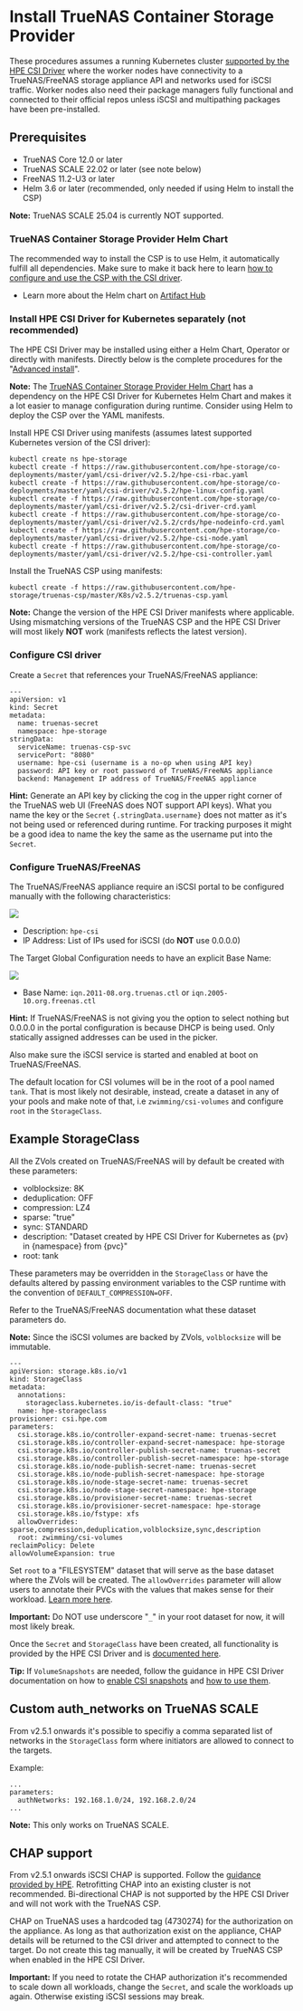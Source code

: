 # Install TrueNAS Container Storage Provider

These procedures assumes a running Kubernetes cluster [supported by the HPE CSI Driver](https://scod.hpedev.io/csi_driver/index.html#compatibility_and_support) where the worker nodes have connectivity to a TrueNAS/FreeNAS storage appliance API and networks used for iSCSI traffic. Worker nodes also need their package managers fully functional and connected to their official repos unless iSCSI and multipathing packages have been pre-installed. 

## Prerequisites

- TrueNAS Core 12.0 or later
- TrueNAS SCALE 22.02 or later (see note below)
- FreeNAS 11.2-U3 or later
- Helm 3.6 or later (recommended, only needed if using Helm to install the CSP)

**Note:** TrueNAS SCALE 25.04 is currently NOT supported.

### TrueNAS Container Storage Provider Helm Chart

The recommended way to install the CSP is to use Helm, it automatically fulfill all dependencies. Make sure to make it back here to learn [how to configure and use the CSP with the CSI driver](https://github.com/hpe-storage/truenas-csp/blob/master/INSTALL.md#configure-csi-driver).

- Learn more about the Helm chart on [Artifact Hub](https://artifacthub.io/packages/helm/truenas-csp/truenas-csp)

### Install HPE CSI Driver for Kubernetes separately (not recommended)

The HPE CSI Driver may be installed using either a Helm Chart, Operator or directly with manifests. Directly below is the complete procedures for the "[Advanced install](https://scod.hpedev.io/csi_driver/deployment.html#advanced_install)".

**Note:** The [TrueNAS Container Storage Provider Helm Chart](https://artifacthub.io/packages/helm/truenas-csp/truenas-csp) has a dependency on the HPE CSI Driver for Kubernetes Helm Chart and makes it a lot easier to manage configuration during runtime. Consider using Helm to deploy the CSP over the YAML manifests.

Install HPE CSI Driver using manifests (assumes latest supported Kubernetes version of the CSI driver):

```
kubectl create ns hpe-storage
kubectl create -f https://raw.githubusercontent.com/hpe-storage/co-deployments/master/yaml/csi-driver/v2.5.2/hpe-csi-rbac.yaml
kubectl create -f https://raw.githubusercontent.com/hpe-storage/co-deployments/master/yaml/csi-driver/v2.5.2/hpe-linux-config.yaml
kubectl create -f https://raw.githubusercontent.com/hpe-storage/co-deployments/master/yaml/csi-driver/v2.5.2/csi-driver-crd.yaml
kubectl create -f https://raw.githubusercontent.com/hpe-storage/co-deployments/master/yaml/csi-driver/v2.5.2/crds/hpe-nodeinfo-crd.yaml
kubectl create -f https://raw.githubusercontent.com/hpe-storage/co-deployments/master/yaml/csi-driver/v2.5.2/hpe-csi-node.yaml
kubectl create -f https://raw.githubusercontent.com/hpe-storage/co-deployments/master/yaml/csi-driver/v2.5.2/hpe-csi-controller.yaml
```

Install the TrueNAS CSP using manifests:

```
kubectl create -f https://raw.githubusercontent.com/hpe-storage/truenas-csp/master/K8s/v2.5.2/truenas-csp.yaml
```

**Note:** Change the version of the HPE CSI Driver manifests where applicable. Using mismatching versions of the TrueNAS CSP and the HPE CSI Driver will most likely **NOT** work (manifests reflects the latest version).

### Configure CSI driver

Create a `Secret` that references your TrueNAS/FreeNAS appliance:

```
---
apiVersion: v1
kind: Secret
metadata:
  name: truenas-secret
  namespace: hpe-storage
stringData:
  serviceName: truenas-csp-svc
  servicePort: "8080"
  username: hpe-csi (username is a no-op when using API key)
  password: API key or root password of TrueNAS/FreeNAS appliance
  backend: Management IP address of TrueNAS/FreeNAS appliance
```

**Hint:** Generate an API key by clicking the cog in the upper right corner of the TrueNAS web UI (FreeNAS does NOT support API keys). What you name the key or the `Secret` `{.stringData.username}` does not matter as it's not being used or referenced during runtime. For tracking purposes it might be a good idea to name the key the same as the username put into the `Secret`.

### Configure TrueNAS/FreeNAS

The TrueNAS/FreeNAS appliance require an iSCSI portal to be configured manually with the following characteristics:

![](https://hpe-storage.github.io/truenas-csp/assets/portal.png)

- Description: `hpe-csi`
- IP Address: List of IPs used for iSCSI (do **NOT** use 0.0.0.0)

The Target Global Configuration needs to have an explicit Base Name:

![](https://hpe-storage.github.io/truenas-csp/assets/global-target.png)

- Base Name: `iqn.2011-08.org.truenas.ctl` or `iqn.2005-10.org.freenas.ctl`

**Hint:** If TrueNAS/FreeNAS is not giving you the option to select nothing but 0.0.0.0 in the portal configuration is because DHCP is being used. Only statically assigned addresses can be used in the picker.

Also make sure the iSCSI service is started and enabled at boot on TrueNAS/FreeNAS.

The default location for CSI volumes will be in the root of a pool named `tank`. That is most likely not desirable, instead, create a dataset in any of your pools and make note of that, i.e `zwimming/csi-volumes` and configure `root` in the `StorageClass`.

## Example StorageClass

All the ZVols created on TrueNAS/FreeNAS will by default be created with these parameters:

- volblocksize: 8K
- deduplication: OFF
- compression: LZ4
- sparse: "true"
- sync: STANDARD
- description: "Dataset created by HPE CSI Driver for Kubernetes as {pv} in {namespace} from {pvc}"
- root: tank

These parameters may be overridden in the `StorageClass` or have the defaults altered by passing environment variables to the CSP runtime with the convention of `DEFAULT_COMPRESSION=OFF`. 

Refer to the TrueNAS/FreeNAS documentation what these dataset parameters do.

**Note:** Since the iSCSI volumes are backed by ZVols, `volblocksize` will be immutable.

```
---
apiVersion: storage.k8s.io/v1
kind: StorageClass
metadata:
  annotations:
    storageclass.kubernetes.io/is-default-class: "true"
  name: hpe-storageclass
provisioner: csi.hpe.com
parameters:
  csi.storage.k8s.io/controller-expand-secret-name: truenas-secret
  csi.storage.k8s.io/controller-expand-secret-namespace: hpe-storage
  csi.storage.k8s.io/controller-publish-secret-name: truenas-secret
  csi.storage.k8s.io/controller-publish-secret-namespace: hpe-storage
  csi.storage.k8s.io/node-publish-secret-name: truenas-secret
  csi.storage.k8s.io/node-publish-secret-namespace: hpe-storage
  csi.storage.k8s.io/node-stage-secret-name: truenas-secret
  csi.storage.k8s.io/node-stage-secret-namespace: hpe-storage
  csi.storage.k8s.io/provisioner-secret-name: truenas-secret
  csi.storage.k8s.io/provisioner-secret-namespace: hpe-storage
  csi.storage.k8s.io/fstype: xfs
  allowOverrides: sparse,compression,deduplication,volblocksize,sync,description
  root: zwimming/csi-volumes
reclaimPolicy: Delete
allowVolumeExpansion: true
```

Set `root` to a "FILESYSTEM" dataset that will serve as the base dataset where the ZVols will be created. The `allowOverrides` parameter will allow users to annotate their PVCs with the values that makes sense for their workload. [Learn more here](https://scod.hpedev.io/csi_driver/using.html#using_pvc_overrides).

**Important:** Do NOT use underscore "`_`" in your root dataset for now, it will most likely break.

Once the `Secret` and `StorageClass` have been created, all functionality is provided by the HPE CSI Driver and is [documented here](https://scod.hpedev.io/csi_driver/using.html).

**Tip:** If `VolumeSnapshots` are needed, follow the guidance in HPE CSI Driver documentation on how to [enable CSI snapshots](https://scod.hpedev.io/csi_driver/using.html#enabling_csi_snapshots) and [how to use them](https://scod.hpedev.io/csi_driver/using.html#using_csi_snapshots).

## Custom auth_networks on TrueNAS SCALE

From v2.5.1 onwards it's possible to specifiy a comma separated list of networks in the `StorageClass` form where initiators are allowed to connect to the targets.

Example:

```text
...
parameters:
  authNetworks: 192.168.1.0/24, 192.168.2.0/24
...
```

**Note:** This only works on TrueNAS SCALE.

## CHAP support

From v2.5.1 onwards iSCSI CHAP is supported. Follow the [guidance provided by HPE](https://scod.hpedev.io/csi_driver/index.html#iscsi_chap_considerations). Retrofitting CHAP into an existing cluster is not recommended. Bi-directional CHAP is not supported by the HPE CSI Driver and will not work with the TrueNAS CSP.

CHAP on TrueNAS uses a hardcoded tag (4730274) for the authorization on the appliance. As long as that authorization exist on the appliance, CHAP details will be returned to the CSI driver and attempted to connect to the target. Do not create this tag manually, it will be created by TrueNAS CSP when enabled in the HPE CSI Driver.

**Important:** If you need to rotate the CHAP authorization it's recommended to scale down all workloads, change the `Secret`, and scale the workloads up again. Otherwise existing iSCSI sessions may break.
